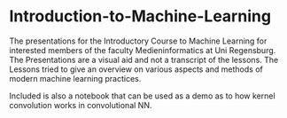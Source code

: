 # Introduction-to-Machine-Learning
The presentations for the Introductory Course to Machine Learning for interested members of the faculty Medieninformatics at Uni Regensburg. 
The Presentations are a visual aid and not a transcript of the lessons.
The Lessons tried to give an overview on various aspects and methods of modern machine learning practices.

Included is also a notebook that can be used as a demo as to how kernel convolution works in convolutional NN.

